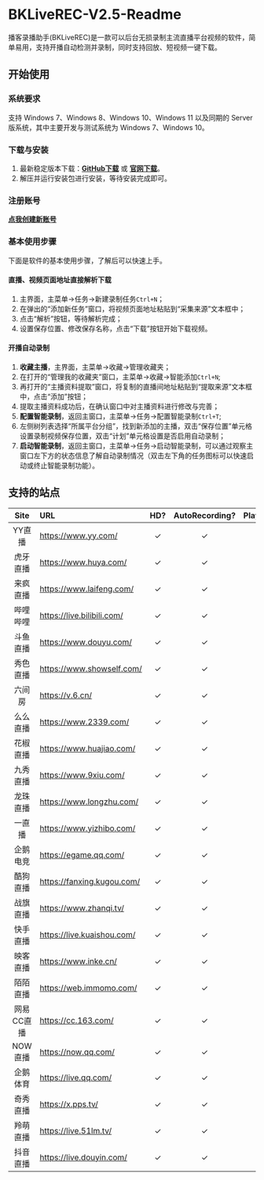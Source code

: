 # BKLiveREC-V2.5-Readme

播客录播助手(BKLiveREC)是一款可以后台无损录制主流直播平台视频的软件，简单易用，支持开播自动检测并录制，同时支持回放、短视频一键下载。

## 开始使用

### 系统要求

支持 Windows 7、Windows 8、Windows 10、Windows 11 以及同期的 Server 版系统，其中主要开发与测试系统为 Windows 7、Windows 10。

### 下载与安装

1. 最新稳定版本下载：**[GitHub下载](https://github.com/yibuqianmo/bkliverec_v2.5/releases/)** 或 **[官网下载](https://www.bklivedown.top/down.htm)**。
2. 解压并运行安装包进行安装，等待安装完成即可。

### 注册账号

**[点我创建新账号](https://www.bklivedown.top/index.aspx?m=signup)**

### 基本使用步骤

下面是软件的基本使用步骤，了解后可以快速上手。

#### 直播、视频页面地址直接解析下载

1. 主界面，主菜单->任务->新建录制任务`Ctrl+N`；
2. 在弹出的“添加新任务”窗口，将视频页面地址粘贴到“采集来源”文本框中；
3. 点击“解析”按钮，等待解析完成；
4. 设置保存位置、修改保存名称，点击“下载”按钮开始下载视频。

#### 开播自动录制

1. **收藏主播**，主界面，主菜单->收藏->管理收藏夹；
2. 在打开的“管理我的收藏夹”窗口，主菜单->收藏->智能添加`Ctrl+N`;
3. 再打开的“主播资料提取”窗口，将复制的直播间地址粘贴到“提取来源”文本框中，点击“添加”按钮；
4. 提取主播资料成功后，在确认窗口中对主播资料进行修改与完善；
5. **配置智能录制**，返回主窗口，主菜单->任务->配置智能录制`Ctrl+T`;
6. 左侧树列表选择“所属平台分组”，找到新添加的主播，双击“保存位置”单元格设置录制视频保存位置，双击“计划”单元格设置是否启用自动录制；
7. **启动智能录制**，返回主窗口，主菜单->任务->启动智能录制，可以通过观察主窗口左下方的状态信息了解自动录制情况（双击左下角的任务图标可以快速启动或终止智能录制功能）。

## 支持的站点

| Site | URL | HD? | AutoRecording? | Playback? | ShortVideo? | Barrage? |
| :--: | :-- | :-: | :------------: | :-------: | :---------: | :------: |
| YY直播 | <https://www.yy.com/> |✓|✓|✓|✓| |
| 虎牙直播 | <https://www.huya.com/> |✓|✓|✓|✓| |
| 来疯直播 | <https://www.laifeng.com/> |✓|✓|✓|✓| |
| 哔哩哔哩 | <https://live.bilibili.com/> |✓|✓|✓|✓| |
| 斗鱼直播 | <https://www.douyu.com/> |✓|✓|✓|✓| |
| 秀色直播 | <https://www.showself.com/> |✓|✓|✓|✓| |
| 六间房 | <https://v.6.cn/> |✓|✓|✓|✓| |
| 么么直播 | <https://www.2339.com/> |✓|✓|✓|✓| |
| 花椒直播 | <https://www.huajiao.com/> |✓|✓|✓|✓| |
| 九秀直播 | <https://www.9xiu.com/> |✓|✓|✓|✓| |
| 龙珠直播 | <https://www.longzhu.com/> |✓|✓|✓|✓| |
| 一直播 | <https://www.yizhibo.com/> |✓|✓|✓|✓| |
| 企鹅电竞 | <https://egame.qq.com/> |✓|✓|✓|✓| |
| 酷狗直播 | <https://fanxing.kugou.com/> |✓|✓|✓|✓| |
| 战旗直播 | <https://www.zhanqi.tv/> |✓|✓|✓|✓| |
| 快手直播 | <https://live.kuaishou.com/> |✓|✓|✓|✓| |
| 映客直播 | <https://www.inke.cn/> |✓|✓|✓|✓| |
| 陌陌直播 | <https://web.immomo.com/> |✓|✓|✓|✓| |
| 网易CC直播 | <https://cc.163.com/> |✓|✓|✓|✓| |
| NOW直播 | <https://now.qq.com/> |✓|✓|✓|✓| |
| 企鹅体育 | <https://live.qq.com/> |✓|✓|✓|✓| |
| 奇秀直播 | <https://x.pps.tv/> |✓|✓|✓|✓| |
| 羚萌直播 | <https://live.51lm.tv/> |✓|✓|✓|✓| |
| 抖音直播 | <https://live.douyin.com/> |✓|✓|✓|✓| |
